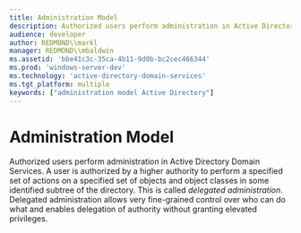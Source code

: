 ```yaml
---
title: Administration Model
description: Authorized users perform administration in Active Directory Domain Services.
audience: developer
author: REDMOND\\markl
manager: REDMOND\\mbaldwin
ms.assetid: 'bbe41c3c-35ca-4b11-9d0b-bc2cec466344'
ms.prod: 'windows-server-dev'
ms.technology: 'active-directory-domain-services'
ms.tgt_platform: multiple
keywords: ["administration model Active Directory"]
---
```


# Administration Model

Authorized users perform administration in Active Directory Domain Services. A user is authorized by a higher authority to perform a specified set of actions on a specified set of objects and object classes in some identified subtree of the directory. This is called *delegated administration*. Delegated administration allows very fine-grained control over who can do what and enables delegation of authority without granting elevated privileges.

 

 




